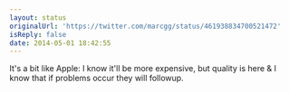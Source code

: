 ```yaml
---
layout: status
originalUrl: 'https://twitter.com/marcgg/status/461938834700521472'
isReply: false
date: 2014-05-01 18:42:55
---
```


It's a bit like Apple: I know it'll be more expensive, but quality is here &amp; I know that if problems occur they will followup.
